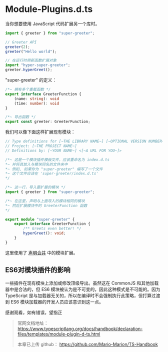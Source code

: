 # Module-Plugins.d.ts

当你想要使用 JavaScript 代码扩展另一个库时。

```js
import { greeter } from "super-greeter";

// Greeter API
greeter(2);
greeter("Hello world");

// 在运行时用新函数扩展对象
import "hyper-super-greeter";
greeter.hyperGreet();
```

"super-greeter" 的定义：

```ts
/*~ 拥有多个重载函数 */
export interface GreeterFunction {
    (name: string): void
    (time: number): void
}

/*~ 导出函数 */
export const greeter: GreeterFunction;
```

我们可以像下面这样扩展现有模块：

```ts
// Type definitions for [~THE LIBRARY NAME~] [~OPTIONAL VERSION NUMBER~]
// Project: [~THE PROJECT NAME~]
// Definitions by: [~YOUR NAME~] <[~A URL FOR YOU~]>

/*~ 这是一个模块插件模板文件，应该重命名为 index.d.ts
*~ 并将其放入与模块同名的文件夹中
*~ 例如, 如果你为 "super-greeter" 编写了一个文件
*~ 这个文件应该在 'super-greeter/index.d.ts'
*/

/*~ 这一行，导入要扩展的模块 */
import { greeter } from "super-greeter";

/*~ 在这里，声明与上面导入的模块相同的模块
*~ 然后扩展模块中的 GreeterFunction 函数
*/

export module "super-greeter" {
    export interface GreeterFunction {
        /** Greets even better! */
        hyperGreet(): void;
    }
}
```

这里使用了 [声明合并](https://juejin.cn/post/7222532260975689785#heading-7) 中的模块扩展。

## ES6对模块插件的影响

一些插件在现有模块上添加或修改顶级导出。虽然这在 CommonJS 和其他加载器中是合法的，但 ES6 模块被认为是不可变的，因此这种模式是不可能的。因为 TypeScript 是与加载器无关的，所以在编译时不会强制执行此策略，但打算过渡到 ES6 模块加载器的开发人员应该意识到这一点。

感谢观看，如有错误，望指正

> 官网文档地址： <https://www.typescriptlang.org/docs/handbook/declaration-files/templates/module-plugin-d-ts.html>
>
> 本章已上传 github： <https://github.com/Mario-Marion/TS-Handbook>
